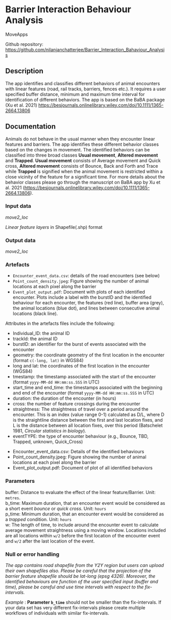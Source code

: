 # Barrier Interaction Behaviour Analysis

MoveApps 

Github repository: https://github.com/nilanjanchatterjee/Barrier_Interaction_Bahaviour_Analysis

## Description
The app identifies and classifies different behaviors of animal encounters with linear features (road, rail tracks, barriers, fences etc.). It requires a user specified buffer distance, minimum and maximum time interval for identification of different behaviors. The app is based on the BaBA package (Xu et al. 2021) https://besjournals.onlinelibrary.wiley.com/doi/10.1111/1365-2664.13806 

## Documentation
Animals do not behave in the usual manner when they encounter linear features and barriers. The app identifies these different behavior classes based on the changes in movement. The identified behaviors can be classified into three broad classes **Usual movement**, **Altered movement** and **Trapped**. **Usual movement** consists of Average movement and Quick cross, **Altered movement** consists of Bounce, Back and Forth and Trace while **Trapped** is signified when the animal movement is restricted within a close vicinity of the feature for a significant time. For more details about the behavior classes please go through the manuscript on BaBA app by Xu et al. 2021 (https://besjournals.onlinelibrary.wiley.com/doi/10.1111/1365-2664.13806).

### Input data
*move2_loc* 

*Linear feature layers* in Shapefile(.shp) format

### Output data
*move2_loc*


### Artefacts
* `Encounter_event_data.csv`: details of the road encounters (see below)  
* `Point_count_density.jpeg`: Figure showing the number of animal locations at each pixel along the barrier 
* `Event_plot_output.pdf`: Document with plots of each identified encounter. Plots include a label with the burstID and the identified behaviour for each encounter, the features (red line), buffer area (grey), the animal locations (blue dot), and lines between consecutive animal locations (black line).  

Attributes in the artefacts files include the following:
* Individual_ID: the animal ID
* trackId: the animal ID
* burstID: an identifier for the burst of events associated with the encounter
* geometry: the coordinate geometry of the first location in the encounter (format `c(-long, lat)` in WGS84)
* long and lat: the coordinates of the first location in the encounter (WGS84)
* tmestamp: the timestamp associated with the start of the encounter (format `yyyy-MM-dd HH:mm:ss.SSS` in UTC)
* start_time and end_time: the timestamps associated with the beginning and end of the encounter (format `yyyy-MM-dd HH:mm:ss.SSS` in UTC)
* duration: the duration of the encounter (in hours)
* cross: the number of feature crossings during the encounter
* straightness: The straightness of travel over a period around the encounter. This is an index (value range 0-1) calculated as D/L, where D is the straightline distance between the first and last location fixes, and L is the distance between all location fixes, over this period (Batschelet 1981, *Circular statistics in biology*).
* eventTYPE: the type of encounter behaviour (e.g., Bounce, TBD, Trapped, unknown, Quick_Cross)
- Encounter_event_data.csv: Details of the identified behaviours
- Point_count_density.jpeg: Figure showing the number of animal locations at each pixel along the barrier 
- Event_plot_output.pdf: Document of plot of all identified behaviors 


### Parameters 
buffer: Distance to evaluate the effect of the linear feature/Barrier. Unit: `metres`.    
b_time: Maximum duration, that an encounter event would be considered as a short event *bounce* or *quick cross*. Unit: `hours`   
p_time: Minimum duration, that an encounter event would be considered as a *trapped* condition. Unit: `hours`   
w: The length of time, to include around the encounter event to calculate average movement straightness using a moving window. Locations included are all locations within `w/2` before the first location of the encounter event and `w/2` after the last location of the event.

### Null or error handling
*The app contains road shapefile from the Y2Y region but users can upload their own shapefiles also. Please be careful that the projection of the barrier feature shapefile should be lat-long (epsg 4326). Moreover, the identified behaviours are function of the user specified input (buffer and time), please be careful and use time intervals with respect to the fix-intervals.*

*Example* : **Parameter `b_time`**  should not be smaller than the fix-intervals. If your data set has very different fix-intervals please create multiple workflows of individuals with similar fix-intervals.